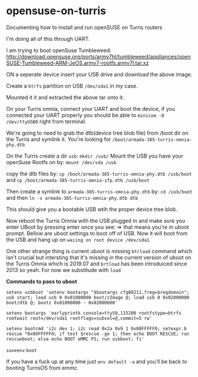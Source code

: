 # opensuse-on-turris
Documenting how to install and run openSUSE on Turris routers

I'm doing all of this through UART.

I am trying to boot openSuse Tumbleweed: http://download.opensuse.org/ports/armv7hl/tumbleweed/appliances/openSUSE-Tumbleweed-ARM-JeOS.armv7-rootfs.armv7l.tar.xz

ON a seperate device insert your USB drive and download the above image.

Create a `btrfs` partition on USB `/dev/sda1` in my case.

Mounted it it and extracted the above tar onto it.

On your Turris omnia, connect your UART and boot the device, if you connected your UART properly you should be able to `minicom -D /dev/ttyUSB0`
right from terminal.

We're going to need to grab the dtb(device tree blob file) from /boot dir on the Turris and symlink it.
You're looking for `/boot/armada-385-turris-omnia-phy.dtb`

On the Turris create a dir `usb`: `mkdir /usb/`
Mount the USB you have your openSuse Rootfs on by: `mount /dev/sda /usb`

copy the dtb files by: `cp /boot/armada-385-turris-omnia-phy.dtb /usb/boot` and `cp /boot/armada-385-turris-omnia-sfp.dtb /usb/boot`

Then create a symlink to `armada-385-turris-omnia-phy.dtb` by: `cd /usb/boot` and then `ln -s armada-385-turris-omnia-phy.dtb dtb`

This should give you a bootable USB wtih the proper device tree blob.

Now reboot the Turris Omnia with the USB plugged in and make sure you enter UBoot by pressing enter once you see: => that means you're in uboot prompt.
Bellow are uboot settings to boot off of USB. Now it will boot from the USB and hang up on `waiing on root device /dev/sda1`

One other strange thing is current uboot is missing `btrload` command which isn't crucial but intersting that it's missing in the current version of uboot on the Turris Omnia which is 2019.07 and `brtload` has been introduiced since 2013 so yeah. For now we substitude with `load`

**Commands to pass to uboot**

`setenv usbboot 'setenv bootargs "$bootargs cfg80211.freg=$regdomain"; usb start; load usb 0 0x01000000 boot/zImage @; load usb 0 0x02000000 boot/dtb @; bootz 0x01000000 - 0x02000000'`

`setenv bootargs 'earlyprintk console=ttyS0,115200 rootfstype=btrfs rootwait root=/dev/sda1 rootflags=subvol=@,commit=5 rw'`

`setenv bootcmd 'i2c dev 1; i2c read 0x2a 0x9 1 0x00FFFFF0; setexpr.b rescue *0x00FFFFF0; if test $rescue -ge 1; then echo BOOT RESCUE; run rescueboot; else echo BOOT eMMC FS; run usbboot; fi'`

`saveenv`
`boot`

If you have a fuck up at any time just `env default -a` and you'll be back to booting TurrisOS from emmc.
